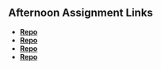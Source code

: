 ## Afternoon Assignment Links

* **[Repo](https://github.com/MeganHancock/vue_playground)**
* **[Repo](https://github.com/MeganHancock/winter24_gregslist_vue)**
* **[Repo](https://github.com/MeganHancock/institute_of_fine_arts)**
* **[Repo](https://github.com/MeganHancock/<ASSIGNMENT_REPO>)**
